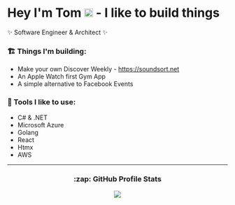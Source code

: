 <h1> Hey I'm Tom <img src = "https://raw.githubusercontent.com/MartinHeinz/MartinHeinz/master/wave.gif" width = 20px> - I like to build things </h1>
<p>✨ Software Engineer & Architect ✨<p>

### 🏗️ Things I'm building:
- Make your own Discover Weekly - https://soundsort.net
- An Apple Watch first Gym App
- A simple alternative to Facebook Events

### 🔧 Tools I like to use:
- C# & .NET
- Microsoft Azure
- Golang
- React
- Htmx
- AWS

---
<h3 align="center"> :zap: GitHub Profile Stats </h3>
<div align="center">
  <img src="https://github-readme-stats.anuraghazra1.vercel.app/api?username=tombrereton&show_icons=true" />
</div>

